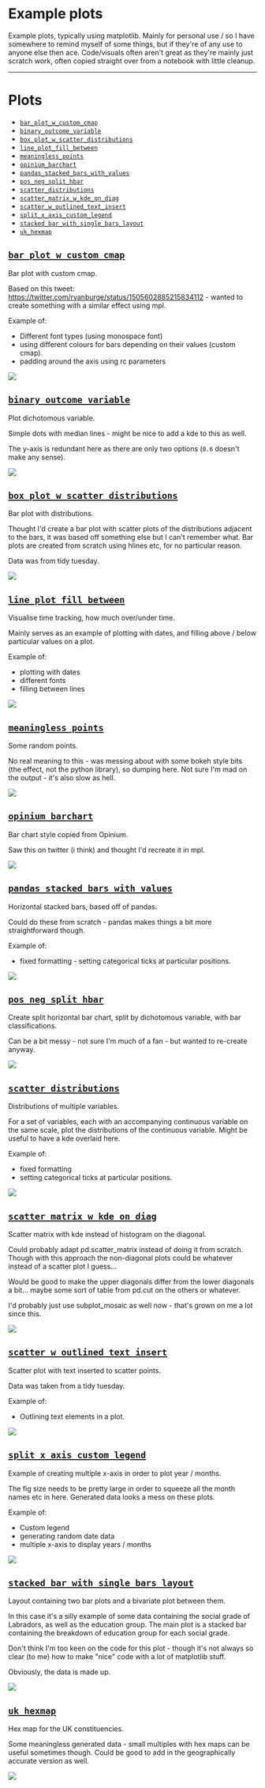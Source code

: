 # Example plots

Example plots, typically using matplotlib. Mainly for personal use / so I have somewhere to remind
myself of some things, but if they're of any use to anyone else then ace. Code/visuals often aren't
great as they're mainly just scratch work, often copied straight over from a notebook with little
cleanup.

----

[comment]: # (Automate plots beneath this.)

# Plots

* [`bar_plot_w_custom_cmap`](https://github.com/geo7/plotting_examples#bar_plot_w_custom_cmap)
* [`binary_outcome_variable`](https://github.com/geo7/plotting_examples#binary_outcome_variable)
* [`box_plot_w_scatter_distributions`](https://github.com/geo7/plotting_examples#box_plot_w_scatter_distributions)
* [`line_plot_fill_between`](https://github.com/geo7/plotting_examples#line_plot_fill_between)
* [`meaningless_points`](https://github.com/geo7/plotting_examples#meaningless_points)
* [`opinium_barchart`](https://github.com/geo7/plotting_examples#opinium_barchart)
* [`pandas_stacked_bars_with_values`](https://github.com/geo7/plotting_examples#pandas_stacked_bars_with_values)
* [`pos_neg_split_hbar`](https://github.com/geo7/plotting_examples#pos_neg_split_hbar)
* [`scatter_distributions`](https://github.com/geo7/plotting_examples#scatter_distributions)
* [`scatter_matrix_w_kde_on_diag`](https://github.com/geo7/plotting_examples#scatter_matrix_w_kde_on_diag)
* [`scatter_w_outlined_text_insert`](https://github.com/geo7/plotting_examples#scatter_w_outlined_text_insert)
* [`split_x_axis_custom_legend`](https://github.com/geo7/plotting_examples#split_x_axis_custom_legend)
* [`stacked_bar_with_single_bars_layout`](https://github.com/geo7/plotting_examples#stacked_bar_with_single_bars_layout)
* [`uk_hexmap`](https://github.com/geo7/plotting_examples#uk_hexmap)



## [`bar_plot_w_custom_cmap`](https://github.com/geo7/plotting_examples/blob/main/plotting_examples/y2022/bar_plot_w_custom_cmap/plot.py)

Bar plot with custom cmap.

Based on this tweet: https://twitter.com/ryanburge/status/1505602885215834112 - wanted to create
something with a similar effect using mpl.

Example of:

- Different font types (using monospace font)
- using different colours for bars depending on their values (custom cmap).
- padding around the axis using rc parameters

![](images/y2022/bar_plot_w_custom_cmap.png)

## [`binary_outcome_variable`](https://github.com/geo7/plotting_examples/blob/main/plotting_examples/y2022/binary_outcome_variable/plot.py)

Plot dichotomous variable.

Simple dots with median lines - might be nice to add a kde to this as well.

The y-axis is redundant here as there are only two options (`0.6` doesn't make any sense).

![](images/y2022/binary_outcome_variable.png)

## [`box_plot_w_scatter_distributions`](https://github.com/geo7/plotting_examples/blob/main/plotting_examples/y2022/box_plot_w_scatter_distributions/plot.py)

Bar plot with distributions.

Thought I'd create a bar plot with scatter plots of the distributions adjacent to the bars, it was
based off something else but I can't remember what. Bar plots are created from scratch using hlines
etc, for no particular reason.

Data was from tidy tuesday.

![](images/y2022/box_plot_w_scatter_distributions.png)

## [`line_plot_fill_between`](https://github.com/geo7/plotting_examples/blob/main/plotting_examples/y2022/line_plot_fill_between/plot.py)

Visualise time tracking, how much over/under time.

Mainly serves as an example of plotting with dates, and filling above / below particular values on a
plot.

Example of:

- plotting with dates
- different fonts
- filling between lines

![](images/y2022/line_plot_fill_between.png)

## [`meaningless_points`](https://github.com/geo7/plotting_examples/blob/main/plotting_examples/y2022/meaningless_points/plot.py)

Some random points.

No real meaning to this - was messing about with some bokeh style bits (the effect, not the python
library), so dumping here. Not sure I'm mad on the output - it's also slow as hell.

![](images/y2022/meaningless_points.png)

## [`opinium_barchart`](https://github.com/geo7/plotting_examples/blob/main/plotting_examples/y2022/opinium_barchart/plot.py)

Bar chart style copied from Opinium.

Saw this on twitter (i think) and thought I'd recreate it in mpl.

![](images/y2022/opinium_barchart.png)

## [`pandas_stacked_bars_with_values`](https://github.com/geo7/plotting_examples/blob/main/plotting_examples/y2022/pandas_stacked_bars_with_values/plot.py)

Horizontal stacked bars, based off of pandas.

Could do these from scratch - pandas makes things a bit more straightforward though.

Example of:

- fixed formatting - setting categorical ticks at particular positions.

![](images/y2022/pandas_stacked_bars_with_values.png)

## [`pos_neg_split_hbar`](https://github.com/geo7/plotting_examples/blob/main/plotting_examples/y2022/pos_neg_split_hbar/plot.py)

Create split horizontal bar chart, split by dichotomous variable, with bar classifications.

Can be a bit messy - not sure I'm much of a fan - but wanted to re-create anyway.

![](images/y2022/pos_neg_split_hbar.png)

## [`scatter_distributions`](https://github.com/geo7/plotting_examples/blob/main/plotting_examples/y2022/scatter_distributions/plot.py)

Distributions of multiple variables.

For a set of variables, each with an accompanying continuous variable on the same scale, plot the
distributions of the continuous variable. Might be useful to have a kde overlaid here.

Example of:

- fixed formatting
- setting categorical ticks at particular positions.

![](images/y2022/scatter_distributions.png)

## [`scatter_matrix_w_kde_on_diag`](https://github.com/geo7/plotting_examples/blob/main/plotting_examples/y2022/scatter_matrix_w_kde_on_diag/plot.py)

Scatter matrix with kde instead of histogram on the diagonal.

Could probably adapt pd.scatter_matrix instead of doing it from scratch. Though with this approach
the non-diagonal plots could be whatever instead of a scatter plot I guess...

Would be good to make the upper diagonals differ from the lower diagonals a bit... maybe some sort
of table from pd.cut on the others or whatever.

I'd probably just use subplot_mosaic as well now - that's grown on me a lot since this.

![](images/y2022/scatter_matrix_w_kde_on_diag.png)

## [`scatter_w_outlined_text_insert`](https://github.com/geo7/plotting_examples/blob/main/plotting_examples/y2022/scatter_w_outlined_text_insert/plot.py)

Scatter plot with text inserted to scatter points.

Data was taken from a tidy tuesday.

Example of:

- Outlining text elements in a plot.

![](images/y2022/scatter_w_outlined_text_insert.png)

## [`split_x_axis_custom_legend`](https://github.com/geo7/plotting_examples/blob/main/plotting_examples/y2022/split_x_axis_custom_legend/plot.py)

Example of creating multiple x-axis in order to plot year / months.

The fig size needs to be pretty large in order to squeeze all the month names etc in here. Generated
data looks a mess on these plots.

Example of:

- Custom legend
- generating random date data
- multiple x-axis to display years / months

![](images/y2022/split_x_axis_custom_legend.png)

## [`stacked_bar_with_single_bars_layout`](https://github.com/geo7/plotting_examples/blob/main/plotting_examples/y2022/stacked_bar_with_single_bars_layout/plot.py)

Layout containing two bar plots and a bivariate plot between them.

In this case it's a silly example of some data containing the social grade of Labradors, as well as
the education group. The main plot is a stacked bar containing the breakdown of education group for
each social grade.

Don't think I'm too keen on the code for this plot - though it's not always so clear (to me) how to
make "nice" code with a lot of matplotlib stuff.

Obviously, the data is made up.

![](images/y2022/stacked_bar_with_single_bars_layout.png)

## [`uk_hexmap`](https://github.com/geo7/plotting_examples/blob/main/plotting_examples/y2022/uk_hexmap/plot.py)

Hex map for the UK constituencies.

Some meaningless generated data - small multiples with hex maps can be useful sometimes though.
Could be good to add in the geographically accurate version as well.

![](images/y2022/uk_hexmap.png)

